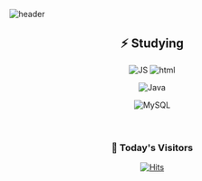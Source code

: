 <!--
**ai27p/ai27p** is a ✨ _special_ ✨ repository because its `README.md` (this file) appears on your GitHub profile.

Here are some ideas to get you started:

- 🔭 I’m currently working on ...
- 🌱 I’m currently learning ...
- 👯 I’m looking to collaborate on ...
- 🤔 I’m looking for help with ...
- 💬 Ask me about ...
- 📫 How to reach me: ...
- 😄 Pronouns: ...
- ⚡ Fun fact: ...
-->

![header](https://capsule-render.vercel.app/api?type=waving&color=gradient&height=300&section=header&text=ren🎨&fontSize=70)

<div align=center>

## ⚡  Studying


![JS](https://img.shields.io/badge/JavaScript-F7DF1E?style=flat-square&logo=JavaScript&logoColor=black) ![html](https://img.shields.io/badge/HTML5-E34F26?style=flat-square&logo=HTML5&logoColor=white)
<br>

![Java](https://img.shields.io/badge/Java-007396?style=flat-square&logo=Java&logoColor=white)
<br>

![MySQL](https://img.shields.io/badge/MySQL-4479A1?style=flat-square&logo=MySQL&logoColor=white)
<br><br><br>


### 💌  Today's Visitors

[![Hits](https://hits.seeyoufarm.com/api/count/incr/badge.svg?url=https%3A%2F%2Fgithub.com%2Fai27p&count_bg=%23FF0000&title_bg=%23555555&icon=&icon_color=%23E7E7E7&title=.&edge_flat=false)](https://hits.seeyoufarm.com)
<br><br><br><br><br>

</div>
